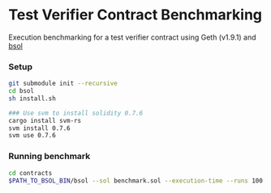 # Test Verifier Contract Benchmarking

Execution benchmarking for a test verifier contract using Geth (v1.9.1) and [bsol](https://github.com/Giulio2002/bsol)

### Setup
```bash
git submodule init --recursive
cd bsol
sh install.sh

### Use svm to install solidity 0.7.6
cargo install svm-rs
svm install 0.7.6
svm use 0.7.6
```

### Running benchmark
```bash
cd contracts
$PATH_TO_BSOL_BIN/bsol --sol benchmark.sol --execution-time --runs 100 
```
